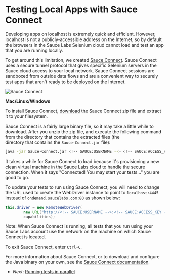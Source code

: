 Testing Local Apps with Sauce Connect
=======

Developing apps on localhost is extremely quick and efficient. However, localhost is not a publicly-accessible
address on the Internet, so by default the browsers in the Sauce Labs Selenium cloud cannot 
load and test an app that you are running locally.

To get around this limitation, we created [Sauce Connect](https://saucelabs.com/docs/connect). Sauce Connect uses a 
secure tunnel protocol that gives specific Selenium servers in the Sauce cloud access to your local network. 
Sauce Connect sessions are sandboxed from outside data flows and are a convenient way to securely test apps that 
aren't ready to be deployed on the Internet.

![Sauce Connect](##Diagram-Connect.png##)

**Mac/Linux/Windows**

To install Sauce Connect, [download](https://saucelabs.com/downloads/Sauce-Connect-latest.zip) the Sauce Connect 
zip file and extract it to your filesystem.

Sauce Connect is a fairly large binary file, so it may take a little while to download. After you 
unzip the zip file, and execute the following command from the directory that contains the extracted files (the  
directory that contains the `Sauce-Connect.jar` file):

<!-- SAUCE:LOGIN -->

```bash
java -jar Sauce-Connect.jar <!-- SAUCE:USERNAME --> <!-- SAUCE:ACCESS_KEY -->
```

It takes a while for Sauce Connect to load because it's provisioning a new clean virtual machine in the Sauce Labs cloud 
to handle the secure connection. When it says "Connected! You may start your tests..." you are good to go.

To update your tests to run using Sauce Connect, you will need to change the URL used to create the WebDriver instance 
to point to `localhost:4445` instead of `ondemand.saucelabs.com:80` as shown below:


```java
this.driver = new RemoteWebDriver(
        new URL("http://<!-- SAUCE:USERNAME -->:<!-- SAUCE:ACCESS_KEY -->@localhost:4445/wd/hub"),
        capabilities);
```

Note: When Sauce Connect is running, all tests that you run using your Sauce Labs account use the network on the machine 
on which Sauce Connect is located.

To exit Sauce Connect, enter `Ctrl-C`.

For more information about Sauce Connect, or to download and configure the
Java binary on your own, see the [Sauce Connect documentation](https://saucelabs.com/docs/connect).

* _Next_: [Running tests in parallel](##06-Parallelism.md##)

